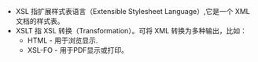 - XSL 指扩展样式表语言（Extensible Stylesheet Language）,它是一个 XML 文档的样式表。
- XSLT 指 XSL 转换（Transformation）。可将 XML 转换为多种输出，比如：
	- HTML - 用于浏览显示.
	- XSL-FO - 用于PDF显示或打印。